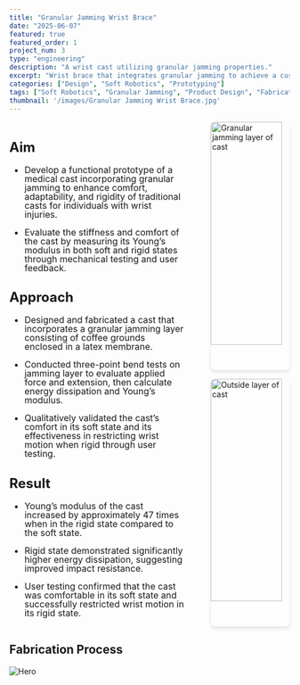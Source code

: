 ```yaml
---
title: "Granular Jamming Wrist Brace"
date: "2025-06-07"
featured: true
featured_order: 1
project_num: 3
type: "engineering"
description: "A wrist cast utilizing granular jamming properties."
excerpt: "Wrist brace that integrates granular jamming to achieve a custom fit in its soft state while providing stabilizing in its rigid state."
categories: ["Design", "Soft Robotics", "Prototyping"]
tags: ["Soft Robotics", "Granular Jamming", "Product Design", "Fabrication"]
thumbnail: '/images/Granular Jamming Wrist Brace.jpg'
---
```


<div style="display: grid; grid-template-columns: 2fr 1fr; gap: 2rem; margin: 1rem 0;">
  <!-- Left Column - Text -->
  <div style="font-size: 1.0rem; line-height: 1.0;">
    <h2>Aim</h2>
     <ul>
      <li><p>Develop a functional prototype of a medical cast incorporating granular jamming to enhance comfort, adaptability, and rigidity of traditional casts for individuals with wrist injuries.</p></li>
      <li><p>Evaluate the stiffness and comfort of the cast by measuring its Young’s modulus in both soft and rigid states through mechanical testing and user feedback.</p></li>
      </ul>
    <h2>Approach</h2>
     <ul>
      <li><p>Designed and fabricated a cast that incorporates a granular jamming layer consisting of coffee grounds enclosed in a latex membrane.</p></li>
      <li><p>Conducted three-point bend tests on jamming layer to evaluate applied force and extension, then calculate energy dissipation and Young’s modulus.</p></li>
      <li><p>Qualitatively validated the cast’s comfort in its soft state and its effectiveness in restricting wrist motion when rigid through user testing.</p></li>
     </ul>
    <h2>Result</h2>
     <ul>
      <li><p>Young’s modulus of the cast increased by approximately 47 times when in the rigid state compared to the soft state.</p></li>
      <li><p>Rigid state demonstrated significantly higher energy dissipation, suggesting improved impact resistance.</p></li>
      <li><p>User testing confirmed that the cast was comfortable in its soft state and successfully restricted wrist motion in its rigid state.</p></li>
      </ul>
  </div>

  <!-- Right Column - Images -->
  <div style="display: flex; flex-direction: column; align-items: flex-end; gap: 1rem;">
    <img src="/images/WristBraceBack.jpg" alt="Granular jamming layer of cast" style="width: 90%; border-radius: 8px; box-shadow: 0 4px 6px rgba(0, 0, 0, 0.1);" />
    <img src="/images/WristBraceFront.jpg" alt="Outside layer of cast" style="width: 90%; border-radius: 8px; box-shadow: 0 4px 6px rgba(0, 0, 0, 0.1);" />
  </div>
</div>

<!-- Section 3: Single Large Image -->
<div class="grid grid-cols-1 lg:grid-cols-3 gap-8 my-12">
  <div class="lg:col-span-2 prose prose-lg max-w-none">
    <h2>Fabrication Process</h2>
    <!-- <p>This takes up 2/3 of the width...</p> -->
  </div>
  <div>
    <img src="/images/Semi-Autonomous De-Icing Robot.png" alt="Hero" class="w-full h-full object-cover rounded-lg shadow-md" />
  </div>
</div>
